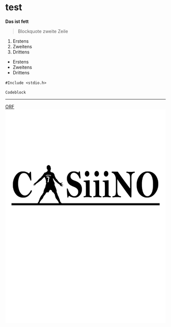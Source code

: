 # test

**Das ist fett**

>Blockquote
zweite Zeile

1. Erstens
2. Zweitens
3. Drittens

- Erstens
- Zweitens
- Drittens

`#Include <stdio.h>`

```
Codeblock
```

----
[ORF](www.orf.at)
![Casino](caSIIIIno.png)